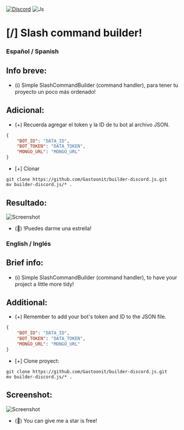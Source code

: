 [![Discord](https://img.shields.io/badge/Discord-5865F2?style=for-the-badge&logo=discord&logoColor=white)](https://discord.gg/nVhAyrxy78)
![Js](https://img.shields.io/badge/JavaScript-323330?style=for-the-badge&logo=javascript&logoColor=F7DF1E)
# [/] Slash command builder!
### Español / Spanish
## Info breve:
- (ℹ️) Simple SlashCommandBuilder (command handler), para tener tu proyecto un poco más ordenado!
## Adicional:
- (+) Recuerda agregar el token y la ID de tu bot al archivo JSON.
```json
{
    "BOT_ID": "DATA_ID",
    "BOT_TOKEN": "DATA_TOKEN",
    "MONGO_URL": "MONGO_URL"
}
```
- [+] Clonar
```git
git clone https://github.com/Gastoonit/builder-discord.js.git
mv builder-discord.js/* .
```
## Resultado:
![Screenshot](https://media.discordapp.net/attachments/806003708591996968/1147003160469176471/Screenshot_20230901_000042_Discord.jpg)
- (🌟) !Puedes darme una estrella!

### English / Inglés
## Brief info:
- (ℹ️) Simple SlashCommandBuilder (command handler), to have your project a little more tidy!
## Additional:
- (+) Remember to add your bot's token and ID to the JSON file.
```json
{
    "BOT_ID": "DATA_ID",
    "BOT_TOKEN": "DATA_TOKEN",
    "MONGO_URL": "MONGO_URL"
}
```
- [+] Clone proyect:
```git
git clone https://github.com/Gastoonit/builder-discord.js.git
mv builder-discord.js/* .
```
## Screenshot:
![Screenshot](https://media.discordapp.net/attachments/806003708591996968/1147003160469176471/Screenshot_20230901_000042_Discord.jpg)
- (🌟) You can give me a star is free!